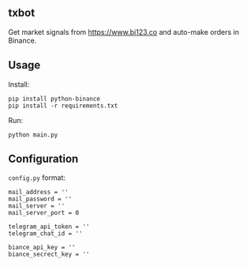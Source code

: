 ## txbot

Get market signals from https://www.bi123.co and auto-make orders in Binance.

## Usage

Install:

```
pip install python-binance
pip install -r requirements.txt
```

Run:

```
python main.py
```

## Configuration

`config.py` format:

```
mail_address = ''
mail_password = ''
mail_server = ''
mail_server_port = 0

telegram_api_token = ''
telegram_chat_id = ''

biance_api_key = ''
biance_secrect_key = ''
```
